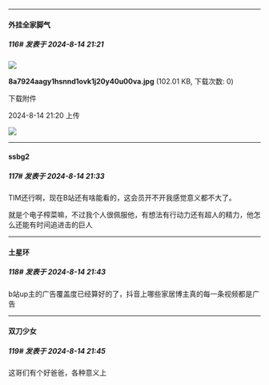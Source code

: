 ﻿
*****

####  外挂全家脚气  
##### 116#       发表于 2024-8-14 21:21

<img src="https://img.saraba1st.com/forum/202408/14/212031yllrgt20cz90ghlv.jpg" referrerpolicy="no-referrer">

<strong>8a7924aagy1hsnnd1ovk1j20y40u00va.jpg</strong> (102.01 KB, 下载次数: 0)

下载附件

2024-8-14 21:20 上传

<img src="https://static.saraba1st.com/image/smiley/face2017/024.png" referrerpolicy="no-referrer">


*****

####  ssbg2  
##### 117#       发表于 2024-8-14 21:33

TIM还行啊，现在B站还有啥能看的，这会员开不开我感觉意义都不大了。

就是个电子榨菜嘛，不过我个人很佩服他，有想法有行动力还有超人的精力，他怎么还能有时间追进击的巨人


*****

####  土星环  
##### 118#       发表于 2024-8-14 21:43

b站up主的广告覆盖度已经算好的了，抖音上哪些家居博主真的每一条视频都是广告

*****

####  双刀少女  
##### 119#       发表于 2024-8-14 21:45

这哥们有个好爸爸，各种意义上

